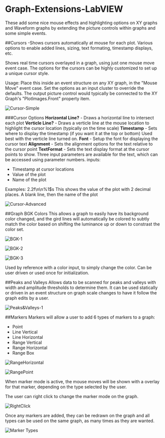 # Graph-Extensions-LabVIEW
These add some nice mouse effects and highlighting options on XY graphs and Waveform graphs by extending the picture controls within graphs and some simple events.

##Cursors
-Shows cursors automatically at mouse for each plot.  Various options to enable added lines, sizing, text formating, timestamp displays, etc.

Shows real time cursors overlayed in a graph, using just one mouse move event case.  The options for the cursors can be highly customized to set up a unique cursor style.

Usage: Place this inside an event structure on any XY graph, in the "Mouse Move" event case.  Set the options as an input cluster to override the defaults.  The output picture control would typically be connected to the XY Graph's "PlotImages.Front" property item.

![Cursor-Simple](https://github.com/unipsycho/Graph-Extensions-LabVIEW/blob/master/documentation/images/Cursors-Simple.JPG)


###Cursor Options
<b>Horizontal Line?</b> - Draws a horizontal line to intersect each plot
<b>Verticle Line?</b> - Draws a verticle line at the mouse location to highlight the cursor location (typically on the time scale)
<b>Timestamp</b> - Sets where to display the timestamp (if you want it at the top or bottom)  Used best with the verticle line turned on.
<b>Font</b> - Setup the font for displaying the cursor text
<b>Alignment</b> - Sets the alignment options for the text relative to the cursor point
<b>TextFormat</b> - Sets the text display format at the cursor points to show.  Three input parameters are available for the text, which can be accessed using parameter numbers.
inputs: 
* Timestamp at cursor locations
* Value of the plot
* Name of the plot

Examples: $2$.2f\n\n%1$s
This shows the value of the plot with 2 decimal places.  A blank line, then the name of the plot 

![Cursor-Advanced](https://github.com/unipsycho/Graph-Extensions-LabVIEW/blob/master/documentation/images/Cursors-Advanced.JPG)

##Graph BGK Colors
This allows a graph to easily have its background color changed, and the gird lines will automatically be colored to subtly match the color based on shifting the luminance up or down to constrast the color set.

![BGK-1](https://github.com/unipsycho/Graph-Extensions-LabVIEW/blob/master/documentation/images/SetBGKColor-2.JPG)

![BGK-2](https://github.com/unipsycho/Graph-Extensions-LabVIEW/blob/master/documentation/images/SetBGKColor-2.JPG)

![BGK-3](https://github.com/unipsycho/Graph-Extensions-LabVIEW/blob/master/documentation/images/SetBGKColor-3.JPG)

Used by reference with a color input, to simply change the color. Can be user driven or used once for initialization.

##Peaks and Valleys
Allows data to be scanned for peaks and valleys with width and amplitude thresholds to determine them.  It can be used statically or driven in an event structure on graph scale changes to have it follow the graph edits by a user.

![Peaks&Valleys-1](https://github.com/unipsycho/Graph-Extensions-LabVIEW/blob/master/documentation/images/Peaks&Valleys.jpg)

##Markers
Markers will allow a user to add 6 types of markers to a graph:
* Point
* Line Vertical
* Line Horizontal
* Range Vertical
* Range Horizontal
* Range Box

![RangeHorizontal](https://github.com/unipsycho/Graph-Extensions-LabVIEW/blob/master/documentation/images/Markers-HorizontalRange.jpg)

![RangePoint](https://github.com/unipsycho/Graph-Extensions-LabVIEW/blob/master/documentation/images/Markers-Point.jpg)

When marker mode is active, the mouse moves will be shown with a overlay for that marker, depending on the type selected by the user.

The user can right click to change the marker mode on the graph.

![RightClick](https://github.com/unipsycho/Graph-Extensions-LabVIEW/blob/master/documentation/images/Markers-RightClickTypes.jpg)

Once any markers are added, they can be redrawn on the graph and all types can be used on the same graph, as many times as they are wanted.

![Marker Types](https://github.com/unipsycho/Graph-Extensions-LabVIEW/blob/master/documentation/images/Markers-Types.jpg)

